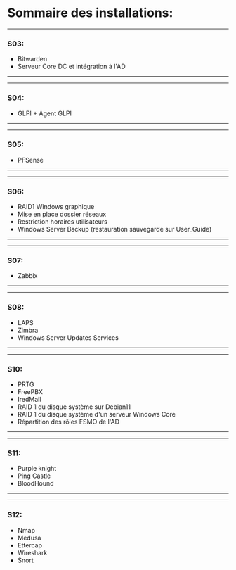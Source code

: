 # **Sommaire des installations:**

_____________
### **S03:** 
- Bitwarden
- Serveur Core DC et intégration à l'AD
____________
____________

### **S04:**
- GLPI + Agent GLPI
____________
____________

### **S05:**
- PFSense
____________
____________

### **S06:**
- RAID1 Windows graphique
- Mise en place dossier réseaux
- Restriction horaires utilisateurs
- Windows Server Backup (restauration sauvegarde sur User_Guide)
____________
____________

### **S07:**
- Zabbix
____________
____________

### **S08:**
- LAPS
- Zimbra
- Windows Server Updates Services
____________
____________
### **S10:**
- PRTG
- FreePBX
- IredMail
- RAID 1 du disque système sur Debian11
- RAID 1 du disque système d'un serveur Windows Core
- Répartition des rôles FSMO de l'AD
___________
___________
### **S11:**
- Purple knight
- Ping Castle
- BloodHound
___________
___________
### **S12:**
- Nmap
- Medusa
- Ettercap
- Wireshark
- Snort
